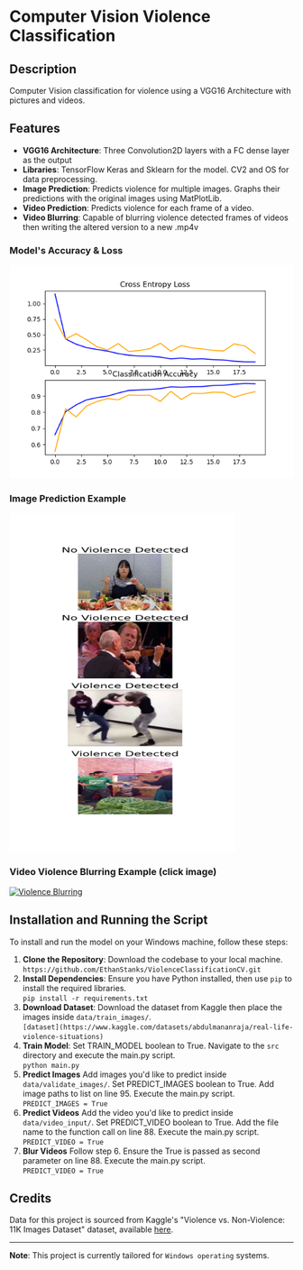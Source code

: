 # Computer Vision Violence Classification

## Description
Computer Vision classification for violence using a VGG16 Architecture with pictures and videos.

## Features
- **VGG16 Architecture**: Three Convolution2D layers with a FC dense layer as the output
- **Libraries**: TensorFlow Keras and Sklearn for the model. CV2 and OS for data preprocessing.
- **Image Prediction**: Predicts violence for multiple images. Graphs their predictions with the original images using MatPlotLib.
- **Video Prediction**: Predicts violence for each frame of a video.
- **Video Blurring**: Capable of blurring violence detected frames of videos then writing the altered version to a new .mp4v

### Model's Accuracy & Loss
<img src="output/Scores.PNG" alt="model validation"/>

### Image Prediction Example
<img src="output/Predictions.PNG" alt="image predictions" width="400" height="600"/>

### Video Violence Blurring Example (click image)
[![Violence Blurring](https://img.youtube.com/vi/cKltZzBQpUw/0.jpg)](https://www.youtube.com/watch?v=cKltZzBQpUw)

## Installation and Running the Script

To install and run the model on your Windows machine, follow these steps:

1. **Clone the Repository**: Download the codebase to your local machine.<br />
```https://github.com/EthanStanks/ViolenceClassificationCV.git```
2. **Install Dependencies**: Ensure you have Python installed, then use `pip` to install the required libraries.<br />
```pip install -r requirements.txt```
3. **Download Dataset**: Download the dataset from Kaggle then place the images inside `data/train_images/`.<br />
```[dataset](https://www.kaggle.com/datasets/abdulmananraja/real-life-violence-situations)```
4. **Train Model**: Set TRAIN_MODEL boolean to True. Navigate to the ```src``` directory and execute the main.py script.<br />
```python main.py```
5. **Predict Images** Add images you'd like to predict inside `data/validate_images/`. Set PREDICT_IMAGES boolean to True. Add image paths to list on line 95. Execute the main.py script.<br />
```PREDICT_IMAGES = True```
6. **Predict Videos** Add the video you'd like to predict inside `data/video_input/`. Set PREDICT_VIDEO boolean to True. Add the file name to the function call on line 88. Execute the main.py script.<br />
```PREDICT_VIDEO = True```
6. **Blur Videos** Follow step 6. Ensure the True is passed as second parameter on line 88. Execute the main.py script.<br />
```PREDICT_VIDEO = True```

## Credits

Data for this project is sourced from Kaggle's "Violence vs. Non-Violence: 11K Images Dataset" dataset, available [here](https://www.kaggle.com/datasets/abdulmananraja/real-life-violence-situations).

---

**Note**: This project is currently tailored for ```Windows operating``` systems.